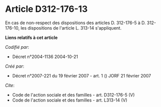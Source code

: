 # Article D312-176-13

En cas de non-respect des dispositions des articles D. 312-176-5 à D. 312-176-10, les dispositions de l'article L. 313-14
s'appliquent.

**Liens relatifs à cet article**

_Codifié par_:

  - Décret n°2004-1136 2004-10-21

_Créé par_:

  - Décret n°2007-221 du 19 février 2007 - art. 1 () JORF 21 février 2007

_Cite_:

  - Code de l'action sociale et des familles - art. D312-176-5 (V)
  - Code de l'action sociale et des familles - art. L313-14 (V)
